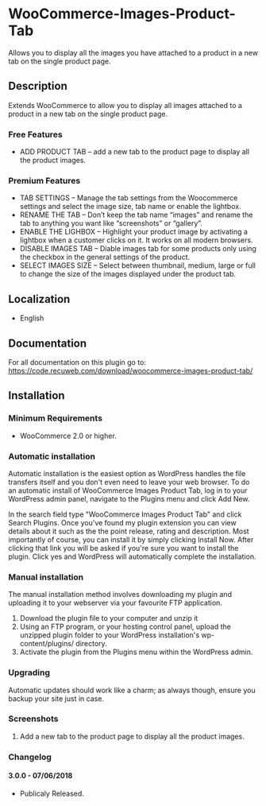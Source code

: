 # WooCommerce-Images-Product-Tab

Allows you to display all the images you have attached to a product in a new tab on the single product page.

## Description

Extends WooCommerce to allow you to display all images attached to a product in a new tab on the single product page.

### Free Features

- ADD PRODUCT TAB – add a new tab to the product page to display all the product images.

### Premium Features
 
- TAB SETTINGS – Manage the tab settings from the Woocommerce settings and select the image size, tab name or enable the lightbox.
- RENAME THE TAB – Don’t keep the tab name “images” and rename the tab to anything you want like “screenshots” or “gallery”.
- ENABLE THE LIGHBOX – Highlight your product image by activating a lightbox when a customer clicks on it. It works on all modern browsers.
- DISABLE IMAGES TAB – Diable images tab for some products only using the checkbox in the general settings of the product.
- SELECT IMAGES SIZE – Select between thumbnail, medium, large or full to change the size of the images displayed under the product tab.

## Localization

* English

## Documentation

For all documentation on this plugin go to: https://code.recuweb.com/download/woocommerce-images-product-tab/

## Installation

### Minimum Requirements

* WooCommerce 2.0 or higher.

### Automatic installation

Automatic installation is the easiest option as WordPress handles the file transfers itself and you don't even need to leave your web browser. To do an automatic install of WooCommerce Images Product Tab, log in to your WordPress admin panel, navigate to the Plugins menu and click Add New.

In the search field type "WooCommerce Images Product Tab" and click Search Plugins. Once you've found my plugin extension you can view details about it such as the the point release, rating and description. Most importantly of course, you can install it by simply clicking Install Now. After clicking that link you will be asked if you're sure you want to install the plugin. Click yes and WordPress will automatically complete the installation.

### Manual installation

The manual installation method involves downloading my plugin and uploading it to your webserver via your favourite FTP application.

1. Download the plugin file to your computer and unzip it
2. Using an FTP program, or your hosting control panel, upload the unzipped plugin folder to your WordPress installation's wp-content/plugins/ directory.
3. Activate the plugin from the Plugins menu within the WordPress admin.

### Upgrading

Automatic updates should work like a charm; as always though, ensure you backup your site just in case.

### Screenshots

1. Add a new tab to the product page to display all the product images.

### Changelog

#### 3.0.0 - 07/06/2018

* Publicaly Released.
